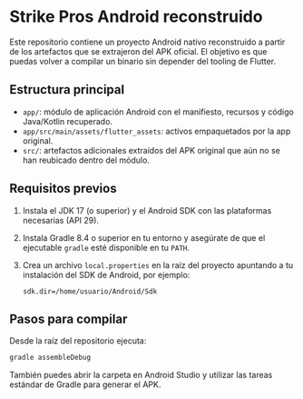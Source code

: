 # Strike Pros Android reconstruido

Este repositorio contiene un proyecto Android nativo reconstruido a partir de los artefactos que se extrajeron del APK oficial. El objetivo es que puedas volver a compilar un binario sin depender del tooling de Flutter.

## Estructura principal

- `app/`: módulo de aplicación Android con el manifiesto, recursos y código Java/Kotlin recuperado.
- `app/src/main/assets/flutter_assets`: activos empaquetados por la app original.
- `src/`: artefactos adicionales extraídos del APK original que aún no se han reubicado dentro del módulo.

## Requisitos previos

1. Instala el JDK 17 (o superior) y el Android SDK con las plataformas necesarias (API 29).
2. Instala Gradle 8.4 o superior en tu entorno y asegúrate de que el ejecutable `gradle` esté disponible en tu `PATH`.
3. Crea un archivo `local.properties` en la raíz del proyecto apuntando a tu instalación del SDK de Android, por ejemplo:

   ```
   sdk.dir=/home/usuario/Android/Sdk
   ```

## Pasos para compilar

Desde la raíz del repositorio ejecuta:

```bash
gradle assembleDebug
```

También puedes abrir la carpeta en Android Studio y utilizar las tareas estándar de Gradle para generar el APK.
